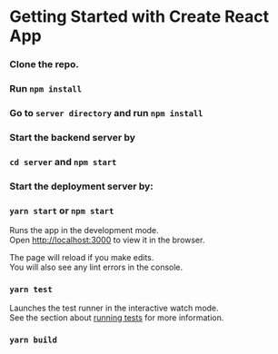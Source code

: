 # Getting Started with Create React App

### Clone the repo.
### Run `npm install`
### Go to `server directory` and run `npm install`

### Start the backend server by 
### `cd server` and `npm start`

### Start the deployment server by: 

### `yarn start` or `npm start`

Runs the app in the development mode.\
Open [http://localhost:3000](http://localhost:3000) to view it in the browser.

The page will reload if you make edits.\
You will also see any lint errors in the console.

### `yarn test`

Launches the test runner in the interactive watch mode.\
See the section about [running tests](https://facebook.github.io/create-react-app/docs/running-tests) for more information.

### `yarn build`


